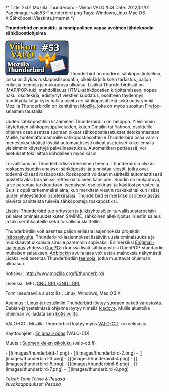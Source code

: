 /*
Title: 2x01 Mozilla Thunderbird - Viikon VALO #53
Date: 2012/01/01
Pageimage: valo53-Thunderbird.png
Tags: Windows,Linux,Mac OS X,Sähköposti,Viestintä,Internet
*/

**Thunderbird on suosittu ja monipuolinen vapaa avoimen lähdekoodin
sähköpostiohjelma**

![](images/valo53-Thunderbird.png "fig:valo53-Thunderbird.png") Thunderbird on
moderni sähköpostiohjelma, jossa on älykäs roskapostisuodatin,
oikeinkirjoituksen tarkistus, paljon erilaisia teemoja ja mukautuva
ulkoasu. Lisäksi Thunderbirdissä on IMAP/POP-tuki, mahdollisuus
HTML-sähköpostien kirjoittamiseen, nopea haku, osoitekirja, edistynyt
viestien suodatus, osoitteen täydennys, tuontityökalut ja kyky hallita
useita eri sähköpostitilejä sekä uutisryhmiä. Mozilla Thunderbirdin on
kehittänyt [Mozilla](http://www.mozilla.org/about/governance.html), joka
on myös suositun [Firefox](Firefox "wikilink")-selaimen taustalla.

Uuden sähköpostitilin lisääminen Thunderbirdiin on helppoa. Yleisimmin
käytettyjen sähköpostipalveluiden, kuten Gmailin tai Yahoon, osoitteille
ohjelma osaa asettaa suoraan oikeat sähköpostiasetukset tietokannastaan.
Muille, tuntemattomammille sähköpostiosoitteille Thunderbird osaa varsin
menestyksekkäästi löytää automaattisesti oikeat asetukset kokeilemalla
yleisimmin käytettyjä palvelinasetuksia. Automatiikan pettäessä, voi
asetukset toki laittaa kohdalleen myös käsin.

Turvallisuus on Thunderbirdissä keskeinen teema. Thunderbirdin älykäs
roskapostisuodin analysoi sähköpostisi ja tunnistaa viestit, jotka ovat
todennäköisesti roskapostia. Roskapostit voidaan määritellä
automaattisesti poistettaviksi tai vain siirrettäviksi toiseen kansioon.
Suodin on mukautuva, ja se parantaa tarkkuuttaan itsenäisesti
osoitekirjasi ja käyttösi perusteella. Se siis oppii tarkemmaksi aina,
kun merkitset viestin roskaksi tai kun lisäät uuden yhteystiedon
osoitekirjaasi. Thunderbird ei merkitse osoitekirjassasi olevista
osoitteista tulevia sähköposteja roskapostiksi.

Lisäksi Thunderbird tuo yritysten ja julkisyhteisöjen
turvallisuustarpeisiin sellaiset ominaisuudet kuten S/MIME, sähköinen
allekirjoitus, viestin salaus ja tuki sertifikaateille sekä
turvallisuuslaitteille.

Thunderbirdiin voit asentaa paljon erilaisia laajennoksia projektin
[lisäosasivulta](https://addons.mozilla.org/fi/thunderbird/).
Thunderbird-laajennokset lisäävät uusia ominaisuuksia ja muokkaavat
ulkoasua sinulle paremmin sopivaksi. Esimerkiksi
[Enigmail-laajennos](https://addons.mozilla.org/fi/thunderbird/addon/enigmail/?src=cb-dl-featured)
yhdessä [GnuPG](GnuPG "wikilink"):n kanssa lisää sähköpostiisi
OpenPGP-standardin mukaisen salauksen.
[Adblockin](https://addons.mozilla.org/fi/thunderbird/addon/adblock-plus/?src=cb-dl-featured)
avulla taas voit estää mainoksia näkymästä. Lisäksi voit asentaa
Thunderbirdiin
[teemoja](https://addons.mozilla.org/fi/thunderbird/themes/), jotka
muuttavat ohjelman ulkoasua.

Kotisivu
:   <http://www.mozilla.org/fi/thunderbird/>

Lisenssi
:   MPL/[GNU GPL](GNU_GPL)/[GNU LGPL](GNU_LGPL)

Toimii seuraavilla alustoilla
:   Linux, Windows, Mac OS X

Asennus
:   Linux-järjestelmiin Thunderbird löytyy suoraan pakettivarastosta.
    Debian-järjestelmissä ohjelma löytyy nimellä
    [Icedove](http://en.wikipedia.org/wiki/Mozilla_Corporation_software_rebranded_by_the_Debian_project).
    Muille alustoille ohjelman voi ladata sen
    [kotisivuilta](http://www.mozilla.org/fi/thunderbird/).

VALO-CD
:   Mozilla Thunderbird löytyy myös
    [VALO-CD](http://www.valo-cd.fi/ilmainen_thunderbird)-kokoelmasta.

Käyttöohjeet
:   [Enigmail-opas](http://archive.valo-cd.org/oppaat/enigmail-opas.html)
    (VALO-CD)

Muuta
:   [Suomen kielen
    oikoluku](http://www.valo-cd.fi/ohjelmat/thunderbird/addon-3826-latest.xpi)
    (valo-cd.fi)

<div class="psgallery" markdown="1">
-   [](images/thunderbird-1.png)
-   [](images/thunderbird-2.png)
-   [](images/thunderbird-3.png)
-   [](images/thunderbird-4.png)
-   [](images/thunderbird-5.png)
-   [](images/thunderbird-6.png)
-   [](images/thunderbird-7.png)
-   [](images/thunderbird-8.png)
</div>

*Teksti: Tomi Toivio & Pesasa* <br />
*kuvakaappaukset: Pesasa*
